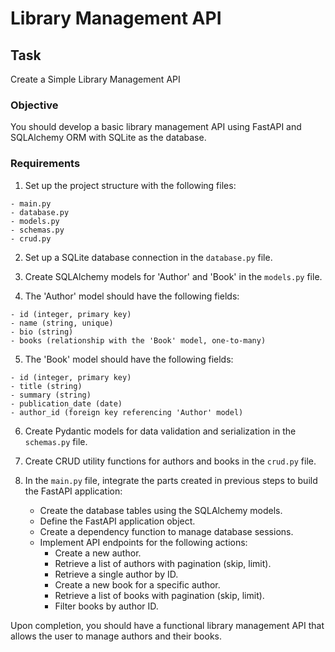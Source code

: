 # Library Management API

## Task

Create a Simple Library Management API

### Objective
You should develop a basic library management API using FastAPI and SQLAlchemy ORM with SQLite as the database.

### Requirements

1. Set up the project structure with the following files:
```
- main.py
- database.py
- models.py
- schemas.py
- crud.py
```
2. Set up a SQLite database connection in the `database.py` file.

3. Create SQLAlchemy models for 'Author' and 'Book' in the `models.py` file.

4. The 'Author' model should have the following fields:
``` 
- id (integer, primary key)
- name (string, unique)
- bio (string)
- books (relationship with the 'Book' model, one-to-many)
```
5. The 'Book' model should have the following fields:
```
- id (integer, primary key)
- title (string)
- summary (string)
- publication_date (date)
- author_id (foreign key referencing 'Author' model)
```
6. Create Pydantic models for data validation and serialization in the `schemas.py` file.

7. Create CRUD utility functions for authors and books in the `crud.py` file.

8. In the `main.py` file, integrate the parts created in previous steps to build the FastAPI application:
   - Create the database tables using the SQLAlchemy models.
   - Define the FastAPI application object.
   - Create a dependency function to manage database sessions.
   - Implement API endpoints for the following actions:
     - Create a new author.
     - Retrieve a list of authors with pagination (skip, limit).
     - Retrieve a single author by ID.
     - Create a new book for a specific author.
     - Retrieve a list of books with pagination (skip, limit).
     - Filter books by author ID.
     
Upon completion, you should have a functional library management API that allows the user to manage authors and their books.
